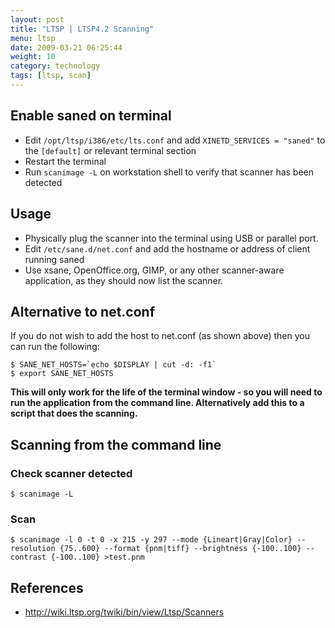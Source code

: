 ```yaml
---
layout: post
title: "LTSP | LTSP4.2 Scanning"
menu: ltsp
date: 2009-03-21 06:25:44
weight: 10
category: technology
tags: [ltsp, scan]
---
```


## Enable saned on terminal

   * Edit `/opt/ltsp/i386/etc/lts.conf` and add `XINETD_SERVICES = "saned"` to the `[default]` or relevant terminal section
   * Restart the terminal
   * Run `scanimage -L` on workstation shell to verify that scanner has been detected

## Usage

   * Physically plug the scanner into the terminal using USB or parallel port.
   * Edit `/etc/sane.d/net.conf` and add the hostname or address of client running saned
   * Use xsane, OpenOffice.org, GIMP, or any other scanner-aware application, as they should now list the scanner.

<!--more-->

## Alternative to net.conf

If you do not wish to add the host to net.conf (as shown above) then you can run the following:

    $ SANE_NET_HOSTS=`echo $DISPLAY | cut -d: -f1`
    $ export SANE_NET_HOSTS

**This will only work for the life of the terminal window - so you will need to run the application from the command line. Alternatively add this to a script that does the scanning.**

## Scanning from the command line

### Check scanner detected

    $ scanimage -L

### Scan

    $ scanimage -l 0 -t 0 -x 215 -y 297 --mode {Lineart|Gray|Color} --resolution {75..600} --format {pnm|tiff} --brightness {-100..100} --contrast {-100..100} >test.pnm

## References

   * http://wiki.ltsp.org/twiki/bin/view/Ltsp/Scanners

